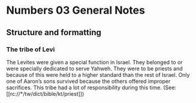 # Numbers 03 General Notes
## Structure and formatting

### The tribe of Levi

The Levites were given a special function in Israel. They belonged to or were specially dedicated to serve Yahweh. They were to be priests and because of this were held to a higher standard than the rest of Israel. Only one of Aaron’s sons survived because the others offered improper sacrifices. This tribe had a lot of responsibility during this time. (See: [[rc://*/tw/dict/bible/kt/priest]])